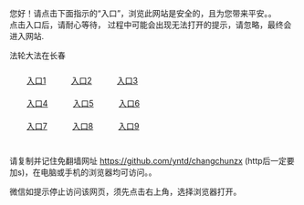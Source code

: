 您好！请点击下面指示的“入口”，浏览此网站是安全的，且为您带来平安。。 <br/>
点击入口后，请耐心等待， 过程中可能会出现无法打开的提示，请忽略，最终会进入网站. </br>

法轮大法在长春<br/>
<div style="padding:10px"><a style="margin:20px" target="_blank" href="https://d2ujq5f8hajkot.cloudfront.net/2Qpsp?dqlfedly" id="ccLink1" rel="nofollow">入口1</a> <a target="_blank" style="margin:20px" href="https://d38i1iotaof8rq.cloudfront.net/2Qpsp?kfplgec" id="ccLink2" rel="nofollow">入口2</a> <a style="margin:20px" target="_blank" href="https://d24clyglnr7b95.cloudfront.net/2Qpsp?aksfnte" id="ccLink3" rel="nofollow">入口3</a></div>

<div style="padding:10px" ><a style="margin:20px" target="_blank" href="https://d2ujq5f8hajkot.cloudfront.net/2Qpsp?dqlfedly" id="ccLink4" rel="nofollow">入口4</a> <a style="margin:20px" href="https://d38i1iotaof8rq.cloudfront.net/2Qpsp?kfplgec" target="_blank" id="ccLink5" rel="nofollow">入口5</a> <a style="margin:20px" href="https://d24clyglnr7b95.cloudfront.net/2Qpsp?aksfnte" target="_blank" id="ccLink6" rel="nofollow">入口6</a></div>

<div style="padding:10px"><a style="margin:20px" target="_blank" href="https://d2ujq5f8hajkot.cloudfront.net/2Qpsp?dqlfedly" id="ccLink7" rel="nofollow">入口7</a> <a style="margin:20px" href="https://d38i1iotaof8rq.cloudfront.net/2Qpsp?kfplgec" target="_blank" id="ccLink8" rel="nofollow">入口8</a> <a style="margin:20px" target="_blank" href="https://d24clyglnr7b95.cloudfront.net/2Qpsp?aksfnte" id="ccLink9" rel="nofollow">入口9</a></div>

<br/>



请复制并记住免翻墙网址 https://github.com/yntd/changchunzx (http后一定要加s)，在电脑或手机的浏览器均可访问。。<br/>

微信如提示停止访问该网页，须先点击右上角，选择浏览器打开。

